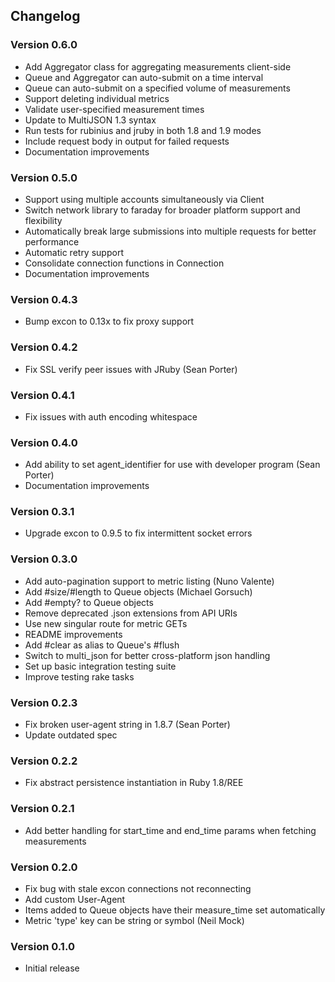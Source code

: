 ## Changelog

### Version 0.6.0
* Add Aggregator class for aggregating measurements client-side
* Queue and Aggregator can auto-submit on a time interval
* Queue can auto-submit on a specified volume of measurements
* Support deleting individual metrics
* Validate user-specified measurement times
* Update to MultiJSON 1.3 syntax
* Run tests for rubinius and jruby in both 1.8 and 1.9 modes
* Include request body in output for failed requests
* Documentation improvements

### Version 0.5.0
* Support using multiple accounts simultaneously via Client
* Switch network library to faraday for broader platform support and flexibility
* Automatically break large submissions into multiple requests for better performance
* Automatic retry support
* Consolidate connection functions in Connection
* Documentation improvements

### Version 0.4.3
* Bump excon to 0.13x to fix proxy support

### Version 0.4.2
* Fix SSL verify peer issues with JRuby (Sean Porter)

### Version 0.4.1
* Fix issues with auth encoding whitespace

### Version 0.4.0
* Add ability to set agent_identifier for use with developer program (Sean Porter)
* Documentation improvements

### Version 0.3.1
* Upgrade excon to 0.9.5 to fix intermittent socket errors

### Version 0.3.0
* Add auto-pagination support to metric listing (Nuno Valente)
* Add #size/#length to Queue objects (Michael Gorsuch)
* Add #empty? to Queue objects
* Remove deprecated .json extensions from API URIs
* Use new singular route for metric GETs
* README improvements
* Add #clear as alias to Queue's #flush
* Switch to multi_json for better cross-platform json handling
* Set up basic integration testing suite
* Improve testing rake tasks

### Version 0.2.3
* Fix broken user-agent string in 1.8.7 (Sean Porter)
* Update outdated spec

### Version 0.2.2
* Fix abstract persistence instantiation in Ruby 1.8/REE

### Version 0.2.1
* Add better handling for start_time and end_time params when fetching measurements

### Version 0.2.0
* Fix bug with stale excon connections not reconnecting
* Add custom User-Agent
* Items added to Queue objects have their measure_time set automatically
* Metric 'type' key can be string or symbol (Neil Mock)

### Version 0.1.0
* Initial release